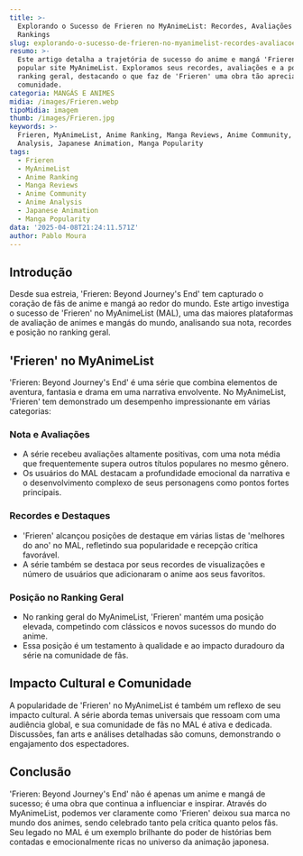 ```yaml
---
title: >-
  Explorando o Sucesso de Frieren no MyAnimeList: Recordes, Avaliações e
  Rankings
slug: explorando-o-sucesso-de-frieren-no-myanimelist-recordes-avaliacoes-e-rankings
resumo: >-
  Este artigo detalha a trajetória de sucesso do anime e mangá 'Frieren' no
  popular site MyAnimeList. Exploramos seus recordes, avaliações e a posição no
  ranking geral, destacando o que faz de 'Frieren' uma obra tão apreciada pela
  comunidade.
categoria: MANGÁS E ANIMES
midia: /images/Frieren.webp
tipoMidia: imagem
thumb: /images/Frieren.jpg
keywords: >-
  Frieren, MyAnimeList, Anime Ranking, Manga Reviews, Anime Community, Anime
  Analysis, Japanese Animation, Manga Popularity
tags:
  - Frieren
  - MyAnimeList
  - Anime Ranking
  - Manga Reviews
  - Anime Community
  - Anime Analysis
  - Japanese Animation
  - Manga Popularity
data: '2025-04-08T21:24:11.571Z'
author: Pablo Moura
---
```


## Introdução
Desde sua estreia, 'Frieren: Beyond Journey's End' tem capturado o coração de fãs de anime e mangá ao redor do mundo. Este artigo investiga o sucesso de 'Frieren' no MyAnimeList (MAL), uma das maiores plataformas de avaliação de animes e mangás do mundo, analisando sua nota, recordes e posição no ranking geral.

## 'Frieren' no MyAnimeList
'Frieren: Beyond Journey's End' é uma série que combina elementos de aventura, fantasia e drama em uma narrativa envolvente. No MyAnimeList, 'Frieren' tem demonstrado um desempenho impressionante em várias categorias:

### Nota e Avaliações
- A série recebeu avaliações altamente positivas, com uma nota média que frequentemente supera outros títulos populares no mesmo gênero.
- Os usuários do MAL destacam a profundidade emocional da narrativa e o desenvolvimento complexo de seus personagens como pontos fortes principais.

### Recordes e Destaques
- 'Frieren' alcançou posições de destaque em várias listas de 'melhores do ano' no MAL, refletindo sua popularidade e recepção crítica favorável.
- A série também se destaca por seus recordes de visualizações e número de usuários que adicionaram o anime aos seus favoritos.

### Posição no Ranking Geral
- No ranking geral do MyAnimeList, 'Frieren' mantém uma posição elevada, competindo com clássicos e novos sucessos do mundo do anime.
- Essa posição é um testamento à qualidade e ao impacto duradouro da série na comunidade de fãs.

## Impacto Cultural e Comunidade
A popularidade de 'Frieren' no MyAnimeList é também um reflexo de seu impacto cultural. A série aborda temas universais que ressoam com uma audiência global, e sua comunidade de fãs no MAL é ativa e dedicada. Discussões, fan arts e análises detalhadas são comuns, demonstrando o engajamento dos espectadores.

## Conclusão
'Frieren: Beyond Journey's End' não é apenas um anime e mangá de sucesso; é uma obra que continua a influenciar e inspirar. Através do MyAnimeList, podemos ver claramente como 'Frieren' deixou sua marca no mundo dos animes, sendo celebrado tanto pela crítica quanto pelos fãs. Seu legado no MAL é um exemplo brilhante do poder de histórias bem contadas e emocionalmente ricas no universo da animação japonesa.
